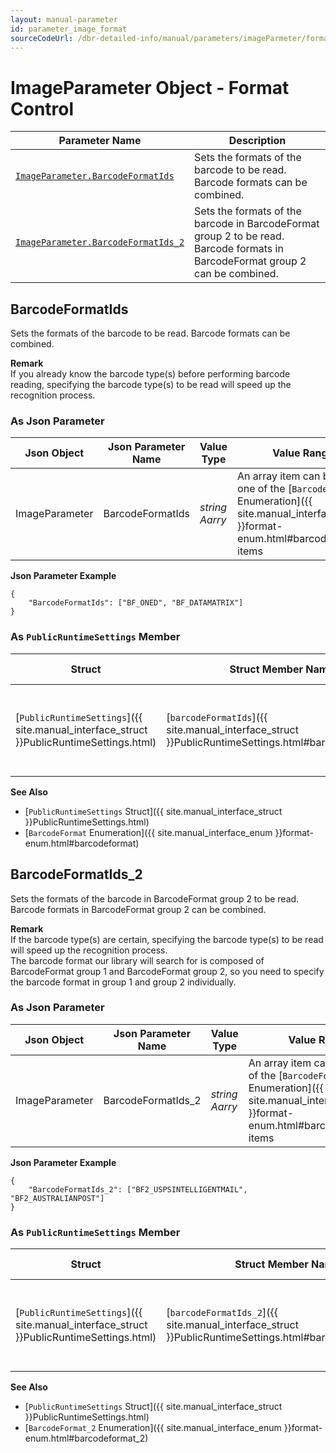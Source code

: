 ```yaml
---
layout: manual-parameter
id: parameter_image_format
sourceCodeUrl: /dbr-detailed-info/manual/parameters/imageParmeter/format-control.md
---
```



# ImageParameter Object - Format Control

 | Parameter Name | Description |
 | -------------- | ----------- | 
 | [`ImageParameter.BarcodeFormatIds`](#barcodeformatids) | Sets the formats of the barcode to be read. Barcode formats can be combined. |
 | [`ImageParameter.BarcodeFormatIds_2`](#barcodeformatids_2) | Sets the formats of the barcode in BarcodeFormat group 2 to be read. Barcode formats in BarcodeFormat group 2 can be combined. |



## BarcodeFormatIds
Sets the formats of the barcode to be read. Barcode formats can be combined.  

**Remark**   
If you already know the barcode type(s) before performing barcode reading, specifying the barcode type(s) to be read will speed up the recognition process.

### As Json Parameter

| Json Object |	Json Parameter Name | Value Type | Value Range | Default Value |
| ----------- | ------------------- | ---------- | ----------- | ------------- |
| ImageParameter | BarcodeFormatIds | *string Aarry* | An array item can be any one of the [`BarcodeFormat` Enumeration]({{ site.manual_interface_enum }}format-enum.html#barcodeformat) items | "BF_ALL" |

**Json Parameter Example**   
```
{
    "BarcodeFormatIds": ["BF_ONED", "BF_DATAMATRIX"]
}
```

### As `PublicRuntimeSettings` Member

| Struct |	Struct Member Name | Value Type | Value Range | Default Value |
| ------ | ------------------ | ---------- | ----------- | ------------- |
| [`PublicRuntimeSettings`]({{ site.manual_interface_struct }}PublicRuntimeSettings.html) | [`barcodeFormatIds`]({{ site.manual_interface_struct }}PublicRuntimeSettings.html#barcodeformatids) | *int* | A combined value of [`BarcodeFormat` Enumeration]({{ site.manual_interface_enum }}format-enum.html#barcodeformat) items. | `BF_ALL` |

**See Also**   
- [`PublicRuntimeSettings` Struct]({{ site.manual_interface_struct }}PublicRuntimeSettings.html)
- [`BarcodeFormat` Enumeration]({{ site.manual_interface_enum }}format-enum.html#barcodeformat)



## BarcodeFormatIds_2 
Sets the formats of the barcode in BarcodeFormat group 2 to be read. Barcode formats in BarcodeFormat group 2 can be combined.   

**Remark**   
If the barcode type(s) are certain, specifying the barcode type(s) to be read will speed up the recognition process.    
The barcode format our library will search for is composed of BarcodeFormat group 1 and BarcodeFormat group 2, so you need to specify the barcode format in group 1 and group 2 individually.

### As Json Parameter

| Json Object |	Json Parameter Name | Value Type | Value Range | Default Value |
| ----------- | ------------------- | ---------- | ----------- | ------------- |
| ImageParameter | BarcodeFormatIds_2 | *string Aarry* | An array item can be any one of the [`BarcodeFormat_2` Enumeration]({{ site.manual_interface_enum }}format-enum.html#barcodeformat_2) items | "BF2_NULL" |

**Json Parameter Example**   
```
{
    "BarcodeFormatIds_2": ["BF2_USPSINTELLIGENTMAIL", "BF2_AUSTRALIANPOST"]
}
```

### As `PublicRuntimeSettings` Member

| Struct |	Struct Member Name | Value Type | Value Range | Default Value |
| ------ | ------------------ | ---------- | ----------- | ------------- |
| [`PublicRuntimeSettings`]({{ site.manual_interface_struct }}PublicRuntimeSettings.html) | [`barcodeFormatIds_2`]({{ site.manual_interface_struct }}PublicRuntimeSettings.html#barcodeformatids_2) | *int* | A combined value of [`BarcodeFormat_2` Enumeration]({{ site.manual_interface_enum }}format-enum.html#barcodeformat_2) items. | `BF2_NULL` |

**See Also**   
- [`PublicRuntimeSettings` Struct]({{ site.manual_interface_struct }}PublicRuntimeSettings.html)
- [`BarcodeFormat_2` Enumeration]({{ site.manual_interface_enum }}format-enum.html#barcodeformat_2)
